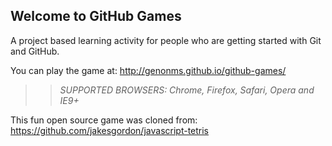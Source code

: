 ## Welcome to GitHub Games

A project based learning activity for people who are getting started with Git and GitHub.

You can play the game at: http://genonms.github.io/github-games/

>> _*SUPPORTED BROWSERS*: Chrome, Firefox, Safari, Opera and IE9+_

This fun open source game was cloned from: https://github.com/jakesgordon/javascript-tetris
